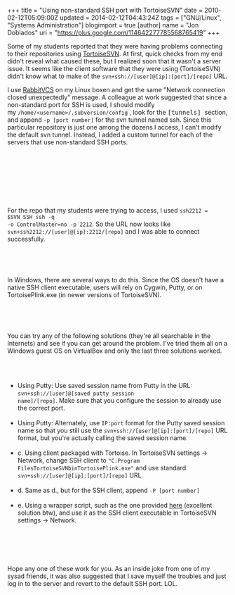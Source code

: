 +++
title = "Using non-standard SSH port with TortoiseSVN"
date = 2010-02-12T05:09:00Z
updated = 2014-02-12T04:43:24Z
tags = ["GNU/Linux", "Systems Administration"]
blogimport = true 
[author]
	name = "Jon Doblados"
	uri = "https://plus.google.com/114642277785568765419"
+++

Some of my students reported that they were having problems connecting to their repositories using <a href="http://tortoisesvn.tigris.org/">TortoiseSVN</a>. At first, quick checks from my end didn't reveal what caused these, but I realized soon that it wasn't a server issue. It seems like the client software that they were using (TortoiseSVN) didn't know what to make of the `svn+ssh://[user]@[ip]:[port]/[repo]` URL.

I use <a href="http://www.rabbitvcs.org/">RabbitVCS</a> on my Linux boxen and get the same "Network connection closed unexpectedly" message. A colleague at work suggested that since a non-standard port for SSH is used, I should modify my <code>/home/&lt;username&gt;/.subversion/config</code> , look for the <span style="font-family: monospace;">[tunnels] </span>section, and append <code>-p [port number]</code> for the svn tunnel named ssh. Since this particular repository is just one among the dozens I access, I can't modify the default svn tunnel. Instead, I added a custom tunnel for each of the servers that use non-standard SSH ports.</p><br/><p> </p><br/><p><p /> </p><br/><p>For the repo that my students were trying to access, I used <code>ssh2212 = $SVN_SSH ssh -q -o ControlMaster=no -p 2212</code>. So the URL now looks like <code>svn+ssh2212://[user]@[ip]:2212/[repo]</code> and I was able to connect successfully.</p><br/><p><p /> </p><br/><p>In Windows, there are several ways to do this. Since the OS doesn't have a native SSH client executable, users will rely on Cygwin, Putty, or on TortoisePlink.exe (in newer versions of TortoiseSVN).</p><br/><p><p /> </p><br/><p>You can try any of the following solutions (they're all searchable in the Internets) and see if you can get around the problem. I've tried them all on a Windows guest OS on VirtualBox and only the last three solutions worked.</p><br/><ul><br/><li>Using Putty: Use saved session name from Putty in the URL: <code>svn+ssh://[user]@[saved putty session name]/[repo]</code>. Make sure that you configure the session to already use the correct port. </li><br/><li>Using Putty: Alternately, use <code>IP:port</code> format for the Putty saved session name so that you still use the <code>svn+ssh://[user]@[ip]:[port]/[repo]</code> URL format, but you're actually calling the saved session name. </li><br/><li>c. Using client packaged with Tortoise. In TortoiseSVN settings -&gt; Network, change SSH client to <code>"C:Program FilesTortoiseSVNbinTortoisePlink.exe"</code> and use standard <code>svn+ssh://[user]@[ip]:[port]/[repo]</code> URL. </li><br/><li>d. Same as d., but for the SSH client, append <code>-P [port number]</code> </li><br/><li>e. Using a wrapper script, such as the one provided <a href="http://unformatt.com/news/non-standard-ssh-ports-with-tortoise-svn/">here</a> (excellent solution btw), and use it as the SSH client executable in TortoiseSVN settings -&gt; Network.</li><br/></ul><br/><p><p /> </p><br/><p>Hope any one of these work for you. As an inside joke from one of my sysad friends, it was also suggested that I save myself the troubles and just log in to the server and revert to the default SSH port. LOL.</p>
